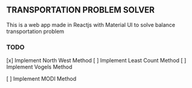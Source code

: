 ## TRANSPORTATION PROBLEM SOLVER

This is a web app made in Reactjs with Material UI to solve balance transportation problem


### TODO
[x] Implement North West Method
[ ] Implement Least Count Method
[ ] Implement Vogels Method

[ ] Implement MODI Method
